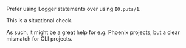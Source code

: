 Prefer using Logger statements over using `IO.puts/1`.

This is a situational check.

As such, it might be a great help for e.g. Phoenix projects, but
a clear mismatch for CLI projects.
